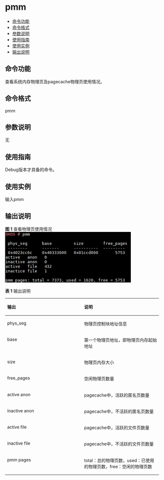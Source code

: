 # pmm<a name="ZH-CN_TOPIC_0000001054783044"></a>

-   [命令功能](#section445335110416)
-   [命令格式](#section1795712553416)
-   [参数说明](#section92544592410)
-   [使用指南](#section104151141252)
-   [使用实例](#section11545171957)
-   [输出说明](#section075617368542)

## 命令功能<a name="section445335110416"></a>

查看系统内存物理页及pagecache物理页使用情况。

## 命令格式<a name="section1795712553416"></a>

pmm

## 参数说明<a name="section92544592410"></a>

无

## 使用指南<a name="section104151141252"></a>

Debug版本才具备的命令。

## 使用实例<a name="section11545171957"></a>

输入pmm

## 输出说明<a name="section075617368542"></a>

**图 1**  查看物理页使用情况<a name="fig19209202618618"></a>  
![](figure/查看物理页使用情况.png "查看物理页使用情况")

**表 1**  输出说明

<a name="table5579102611579"></a>
<table><thead align="left"><tr id="row12579162613572"><th class="cellrowborder" valign="top" width="50%" id="mcps1.2.3.1.1"><p id="p18579122619578"><a name="p18579122619578"></a><a name="p18579122619578"></a>输出</p>
</th>
<th class="cellrowborder" valign="top" width="50%" id="mcps1.2.3.1.2"><p id="p11579182635718"><a name="p11579182635718"></a><a name="p11579182635718"></a>说明</p>
</th>
</tr>
</thead>
<tbody><tr id="row1457942675720"><td class="cellrowborder" valign="top" width="50%" headers="mcps1.2.3.1.1 "><p id="p2058042605713"><a name="p2058042605713"></a><a name="p2058042605713"></a>phys_seg</p>
</td>
<td class="cellrowborder" valign="top" width="50%" headers="mcps1.2.3.1.2 "><p id="p1058062614579"><a name="p1058062614579"></a><a name="p1058062614579"></a>物理页控制块地址信息</p>
</td>
</tr>
<tr id="row14580192616575"><td class="cellrowborder" valign="top" width="50%" headers="mcps1.2.3.1.1 "><p id="p858062615712"><a name="p858062615712"></a><a name="p858062615712"></a>base</p>
</td>
<td class="cellrowborder" valign="top" width="50%" headers="mcps1.2.3.1.2 "><p id="p1858082617577"><a name="p1858082617577"></a><a name="p1858082617577"></a>第一个物理页地址，即物理页内存起始地址</p>
</td>
</tr>
<tr id="row17580826115719"><td class="cellrowborder" valign="top" width="50%" headers="mcps1.2.3.1.1 "><p id="p5580226155713"><a name="p5580226155713"></a><a name="p5580226155713"></a>size</p>
</td>
<td class="cellrowborder" valign="top" width="50%" headers="mcps1.2.3.1.2 "><p id="p85808262572"><a name="p85808262572"></a><a name="p85808262572"></a>物理页内存大小</p>
</td>
</tr>
<tr id="row161931831175912"><td class="cellrowborder" valign="top" width="50%" headers="mcps1.2.3.1.1 "><p id="p201931631185913"><a name="p201931631185913"></a><a name="p201931631185913"></a>free_pages</p>
</td>
<td class="cellrowborder" valign="top" width="50%" headers="mcps1.2.3.1.2 "><p id="p1919383125911"><a name="p1919383125911"></a><a name="p1919383125911"></a>空闲物理页数量</p>
</td>
</tr>
<tr id="row1397105119596"><td class="cellrowborder" valign="top" width="50%" headers="mcps1.2.3.1.1 "><p id="p0397951175918"><a name="p0397951175918"></a><a name="p0397951175918"></a>active anon</p>
</td>
<td class="cellrowborder" valign="top" width="50%" headers="mcps1.2.3.1.2 "><p id="p1139715117599"><a name="p1139715117599"></a><a name="p1139715117599"></a>pagecache中，活跃的匿名页数量</p>
</td>
</tr>
<tr id="row16409173520010"><td class="cellrowborder" valign="top" width="50%" headers="mcps1.2.3.1.1 "><p id="p941012351409"><a name="p941012351409"></a><a name="p941012351409"></a>inactive anon</p>
</td>
<td class="cellrowborder" valign="top" width="50%" headers="mcps1.2.3.1.2 "><p id="p1341012355019"><a name="p1341012355019"></a><a name="p1341012355019"></a>pagecache中，不活跃的匿名页数量</p>
</td>
</tr>
<tr id="row467016386014"><td class="cellrowborder" valign="top" width="50%" headers="mcps1.2.3.1.1 "><p id="p10670103818015"><a name="p10670103818015"></a><a name="p10670103818015"></a>active file</p>
</td>
<td class="cellrowborder" valign="top" width="50%" headers="mcps1.2.3.1.2 "><p id="p1267012382019"><a name="p1267012382019"></a><a name="p1267012382019"></a>pagecache中，活跃的文件页数量</p>
</td>
</tr>
<tr id="row18966641507"><td class="cellrowborder" valign="top" width="50%" headers="mcps1.2.3.1.1 "><p id="p5966741706"><a name="p5966741706"></a><a name="p5966741706"></a>inactive file</p>
</td>
<td class="cellrowborder" valign="top" width="50%" headers="mcps1.2.3.1.2 "><p id="p17966174115018"><a name="p17966174115018"></a><a name="p17966174115018"></a>pagecache中，不活跃的文件页数量</p>
</td>
</tr>
<tr id="row13183445101"><td class="cellrowborder" valign="top" width="50%" headers="mcps1.2.3.1.1 "><p id="p318394514018"><a name="p318394514018"></a><a name="p318394514018"></a>pmm pages</p>
</td>
<td class="cellrowborder" valign="top" width="50%" headers="mcps1.2.3.1.2 "><p id="p1218312452014"><a name="p1218312452014"></a><a name="p1218312452014"></a>total：总的物理页数，used：已使用的物理页数，free：空闲的物理页数</p>
</td>
</tr>
</tbody>
</table>

